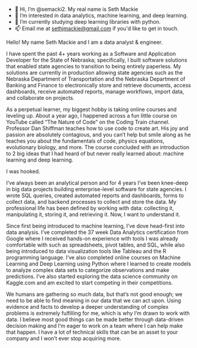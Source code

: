 - 👋 Hi, I’m @semacki2. My real name is Seth Mackie
- 👀 I’m interested in data analytics, machine learning, and deep learning.
- 🌱 I’m currently studying deep learning libraries with python.
- 📫 Email me at sethjmackie@gmail.com if you'd like to get in touch.

Hello! My name Seth Mackie and I am a data analyst & engineer.

I have spent the past 4+ years working as a Software and Application Developer for the State of Nebraska; specifically, I built software solutions that enabled state agencies to transition to being entirely paperless. My solutions are currently in production allowing state agencies such as the Nebraska Department of Transportation and the Nebraska Department of Banking and Finance to electronically store and retrieve documents, access dashboards, receive automated reports, manage workflows, import data, and collaborate on projects. 

As a perpetual learner, my biggest hobby is taking online courses and leveling up. About a year ago, I happened across a fun little course on YouTube called “The Nature of Code” on the Coding Train channel. Professor Dan Shiffman teaches how to use code to create art. His joy and passion are absolutely contagious, and you can’t help but smile along as he teaches you about the fundamentals of code, physics equations, evolutionary biology, and more. The course concluded with an introduction to 2 big ideas that I had heard of but never really learned about: machine learning and deep learning.

I was hooked.

I’ve always been an analytical person and for 4 years I’ve been knee-deep in big data projects building enterprise-level 
software for state agencies. I wrote SQL queries, created automated reports and dashboards, forms to collect data, and backend processes to collect and store the data. My professional life has been defined by working with data: collecting it, manipulating it, storing it, and retrieving it. Now, I want to understand it.

Since first being introduced to machine learning, I’ve dove head-first into data analysis. I’ve completed the 37 week Data Analytics certification from Google where I received hands-on experience with tools I was already comfortable with such as spreadsheets, pivot tables, and SQL, while also being introduced to data visualization tools like Tableau and the R programming language. I’ve also completed online courses on Machine Learning and Deep Learning using Python where I learned to create models to analyze complex data sets to categorize observations and make predictions. I’ve also started exploring the data science community on Kaggle.com and am excited to start competing in their competitions.

We humans are gathering so much data, but that’s not good enough; we need to be able to find meaning in our data that we can act upon. Using evidence and facts to develop a deeper understanding of complex problems is extremely fulfilling for me, which is why I’m drawn to work with data. I believe most good things can be made better through data-driven decision making and I’m eager to work on a team where I can help make that happen. I have a lot of technical skills that can be an asset to your company and I won’t ever stop acquiring more.

